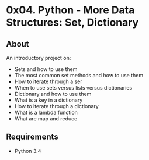 # 0x04. Python - More Data Structures: Set, Dictionary
## About
An introductory project on:

* Sets and how to use them
* The most common set methods and how to use them
* How to iterate through a ser
* When to use sets versus lists versus dictionaries
* Dictionary and how to use them
* What is a key in a dictionary
* How to iterate through a dictionary
* What is a lambda function
* What are map and reduce
## Requirements
* Python 3.4
